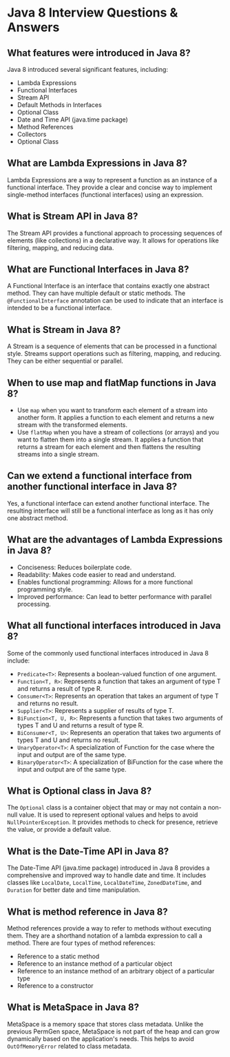 # Java 8 Interview Questions & Answers

## What features were introduced in Java 8?

Java 8 introduced several significant features, including:

- Lambda Expressions
- Functional Interfaces
- Stream API
- Default Methods in Interfaces
- Optional Class
- Date and Time API (java.time package)
- Method References
- Collectors
- Optional Class

## What are Lambda Expressions in Java 8?

Lambda Expressions are a way to represent a function as an instance of a functional interface. They provide a clear and
concise way to implement single-method interfaces (functional interfaces) using an expression.

## What is Stream API in Java 8?

The Stream API provides a functional approach to processing sequences of elements (like collections) in a declarative
way. It allows for operations like filtering, mapping, and reducing data.

## What are Functional Interfaces in Java 8?

A Functional Interface is an interface that contains exactly one abstract method. They can have multiple default or
static methods. The `@FunctionalInterface` annotation can be used to indicate that an interface is intended to be a
functional interface.

## What is Stream in Java 8?

A Stream is a sequence of elements that can be processed in a functional style. Streams support operations such as
filtering, mapping, and reducing. They can be either sequential or parallel.

## When to use map and flatMap functions in Java 8?

- Use `map` when you want to transform each element of a stream into another form. It applies a function to each element
  and returns a new stream with the transformed elements.
- Use `flatMap` when you have a stream of collections (or arrays) and you want to flatten them into a single stream. It
  applies a function that returns a stream for each element and then flattens the resulting streams into a single
  stream.

## Can we extend a functional interface from another functional interface in Java 8?

Yes, a functional interface can extend another functional interface. The resulting interface will still be a
functional interface as long as it has only one abstract method.

## What are the advantages of Lambda Expressions in Java 8?

- Conciseness: Reduces boilerplate code.
- Readability: Makes code easier to read and understand.
- Enables functional programming: Allows for a more functional programming style.
- Improved performance: Can lead to better performance with parallel processing.

## What all functional interfaces introduced in Java 8?

Some of the commonly used functional interfaces introduced in Java 8 include:

- `Predicate<T>`: Represents a boolean-valued function of one argument.
- `Function<T, R>`: Represents a function that takes an argument of type T and returns a result of type R.
- `Consumer<T>`: Represents an operation that takes an argument of type T and returns no result.
- `Supplier<T>`: Represents a supplier of results of type T.
- `BiFunction<T, U, R>`: Represents a function that takes two arguments of types T and U and returns a result of type R.
- `BiConsumer<T, U>`: Represents an operation that takes two arguments of types T and U and returns no result.
- `UnaryOperator<T>`: A specialization of Function for the case where the input and output are of the same type.
- `BinaryOperator<T>`: A specialization of BiFunction for the case where the input and output are of the same type.

## What is Optional class in Java 8?

The `Optional` class is a container object that may or may not contain a non-null value. It is used to represent
optional
values and helps to avoid `NullPointerException`. It provides methods to check for presence, retrieve the value, or
provide a
default value.

## What is the Date-Time API in Java 8?

The Date-Time API (java.time package) introduced in Java 8 provides a comprehensive and improved way to handle date and
time.
It includes classes like `LocalDate`, `LocalTime`, `LocalDateTime`, `ZonedDateTime`, and `Duration` for better date and
time manipulation.

## What is method reference in Java 8?
Method references provide a way to refer to methods without executing them. They are a shorthand notation of a lambda
expression to call a method. There are four types of method references:
- Reference to a static method
- Reference to an instance method of a particular object
- Reference to an instance method of an arbitrary object of a particular type
- Reference to a constructor

## What is MetaSpace in Java 8?
MetaSpace is a memory space that stores class metadata. Unlike the previous PermGen space, MetaSpace is not part of the
heap and can grow dynamically based on the application's needs. This helps to avoid `OutOfMemoryError` related to class
metadata.

